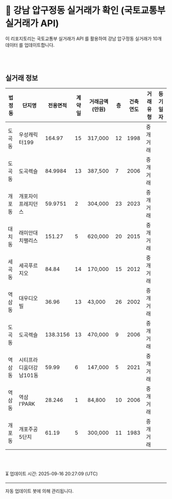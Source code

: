 
# 🚩 강남 압구정동 실거래가 확인 (국토교통부 실거래가 API)

이 리포지토리는 국토교통부 실거래가 API 를 활용하여 강남 압구정동 실거래가 10개 데이터 를 업데이트합니다.

<br>
<br>

## 실거래 정보
| 법정동 | 단지명 | 전용면적 | 계약일 | 거래금액(만원) | 층 | 건축연도 | 거래유형 | 등기일자 |
| --- | --- | --- | --- | --- | --- | --- | --- | --- |
| 도곡동 | 우성캐릭터199 | 164.97 | 15 | 317,000 | 12 | 1998 | 중개거래 |  |
| 도곡동 | 도곡렉슬 | 84.9984 | 13 | 387,500 | 7 | 2006 | 중개거래 |  |
| 개포동 | 개포자이프레지던스 | 59.9751 | 2 | 304,000 | 23 | 2023 | 중개거래 |  |
| 대치동 | 래미안대치팰리스 | 151.27 | 5 | 620,000 | 20 | 2015 | 중개거래 |  |
| 세곡동 | 세곡푸르지오 | 84.84 | 14 | 170,000 | 15 | 2012 | 중개거래 |  |
| 역삼동 | 대우디오빌 | 36.96 | 13 | 43,000 | 26 | 2002 | 중개거래 |  |
| 도곡동 | 도곡렉슬 | 138.3156 | 13 | 470,000 | 9 | 2006 | 중개거래 |  |
| 역삼동 | 시티프라디움더강남101동 | 59.99 | 6 | 147,000 | 5 | 2021 | 중개거래 |  |
| 역삼동 | 역삼I'PARK | 28.246 | 1 | 84,800 | 10 | 2006 | 중개거래 |  |
| 개포동 | 개포주공5단지 | 61.19 | 5 | 300,000 | 11 | 1983 | 중개거래 |  |

<br>
<br>

⏳ 업데이트 시간: 2025-09-16 20:27:09 (UTC)

---
자동 업데이트 봇에 의해 관리됩니다.
    